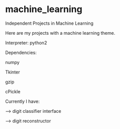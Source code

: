 # machine_learning
Independent Projects in Machine Learning

Here are my projects with a machine learning theme.

Interpreter: python2

Dependencies:

numpy

Tkinter

gzip

cPickle

Currently I have: 

--> digit classifier interface

--> digit reconstructor
